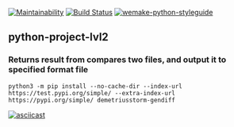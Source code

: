 [![Maintainability](https://api.codeclimate.com/v1/badges/67902e4998249efb97a2/maintainability)](https://codeclimate.com/github/DemetriusStorm/python-project-lvl2/maintainability)
[![Build Status](https://travis-ci.com/travis-ci/travis-web.svg?branch=master)](https://travis-ci.com/travis-ci/travis-web)
[![wemake-python-styleguide](https://img.shields.io/badge/style-wemake-000000.svg)](https://github.com/wemake-services/wemake-python-styleguide)

<h2>python-project-lvl2</h2>

<h3>Returns result from compares two files, and output it to specified format file</h3>
<code>python3 -m pip install --no-cache-dir --index-url https://test.pypi.org/simple/ --extra-index-url https://pypi.org/simple/ demetriusstorm-gendiff</code>

[![asciicast](https://asciinema.org/a/V9pgfA4Ffl1GT89jtgeTPiSr5.svg)](https://asciinema.org/a/V9pgfA4Ffl1GT89jtgeTPiSr5)
